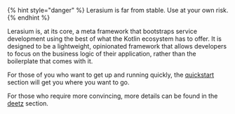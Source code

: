 {% hint style="danger" %}
Lerasium is far from stable.  Use at your own risk.
{% endhint %}

Lerasium is, at its core, a meta framework that bootstraps service development using the best of what the 
Kotlin ecosystem has to offer. It is designed to be a lightweight, opinionated framework that allows developers to
focus on the business logic of their application, rather than the boilerplate that comes with it.

For those of you who want to get up and running quickly, the [quickstart](getting_started/index.md) section will get you
where you want to go.

For those who require more convincing, more details can be found in the [deetz](deetz/index.md) section.

